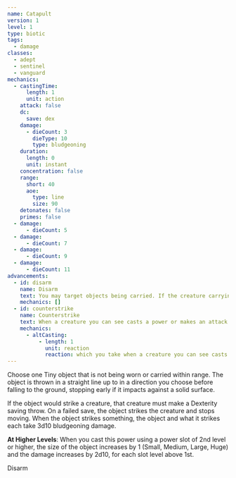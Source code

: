 ```yaml
---
name: Catapult
version: 1
level: 1
type: biotic
tags:
  - damage
classes:
  - adept
  - sentinel
  - vanguard
mechanics:
  - castingTime:
      length: 1
      unit: action
    attack: false
    dc:
      save: dex
    damage:
      - dieCount: 3
        dieType: 10
        type: bludgeoning
    duration:
      length: 0
      unit: instant
    concentration: false
    range:
      short: 40
      aoe:
        type: line
        size: 90
    detonates: false
    primes: false
  - damage:
      - dieCount: 5
  - damage:
      - dieCount: 7
  - damage:
      - dieCount: 9
  - damage:
      - dieCount: 11
advancements:
  - id: disarm
    name: Disarm
    text: You may target objects being carried. If the creature carrying the object is unwilling, it must succeed on a STR saving throw, or the target is object by this power.
    mechanics: []
  - id: counterstrike
    name: Counterstrike
    text: When a creature you can see casts a power or makes an attack within range, you may use your reaction to cast this power, flinging the object toward the creature. The creature automatically fails its Dexterity saving throw. If the creature was casting a power, it must succeed on a Constitution saving throw or the power fails (DC 10 or half the Catapult damage, whichever is higher). If the creature was making an attack roll, it has disadvantage on the attack roll.
    mechanics:
      - altCasting:
          - length: 1
            unit: reaction
            reaction: which you take when a creature you can see casts a power or makes an attack
---
```

Choose one Tiny object that is not being worn or carried within range. The object is thrown in a straight line up to <me-distance length="90" /> in a direction you choose before falling to the ground, stopping early if it impacts against a solid surface.

If the object would strike a creature, that creature must make a Dexterity saving throw. On a failed save, the object strikes the creature and stops moving. When the object strikes something, the object and what it strikes each take 3d10 bludgeoning damage.

__At Higher Levels__: When you cast this power using a power slot of 2nd level or higher, the size of the object increases by 1 (Small, Medium, Large, Huge) and the damage increases by 2d10, for each slot level above 1st.

Disarm
